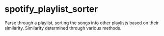 # spotify_playlist_sorter
Parse through a playlist, sorting the songs into other playlists based on their similarity. Similarity determined through various methods.
